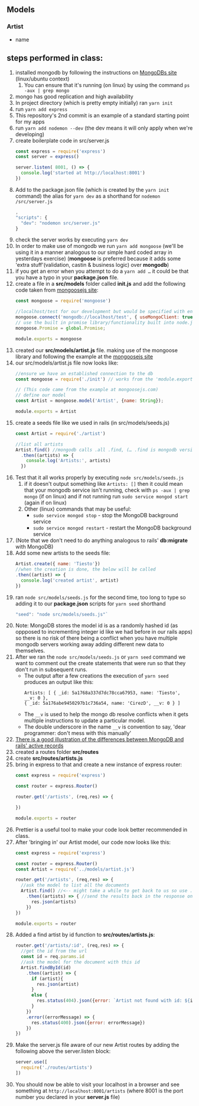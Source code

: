 ## Models

### Artist
* name

## steps performed in class:
1. installed mongodb by following the instructions on [MongoDBs site](https://docs.mongodb.com/manual/tutorial/install-mongodb-on-ubuntu/) (linux/ubuntu context)
    1. You can ensure that it's running (on linux) by using the command `ps -aux | grep mongo`
1. mongo has good replication and high availability
1. In project directory (which is pretty empty initially) ran `yarn init`
1. run `yarn add express`
1. This repository's 2nd commit is an example of a standard starting point for my apps
1. run `yarn add nodemon --dev` (the dev means it will only apply when we're developing)
1. create boilerplate code in src/server.js
    ```javascript
    const express = require('express')
    const server = express()

    server.listen( 8001, () => {
      console.log('started at http://localhost:8001')
    })
    ```
1. Add to the package.json file (which is created by the `yarn init` command) the alias for `yarn dev` as a shorthand for `nodemon /src/server.js`
    ```javascript
    ,
    "scripts": {
      "dev": "nodemon src/server.js"
    }
    ```
1. check the server works by executing `yarn dev`
1. In order to make use of mongodb we run `yarn add mongoose` (we'll be using it in a manner analogous to our simple hard coded array in yesterdays exercise) (**mongoose** is preferred because it adds some 'extra stuff'(validation, castin & business logic) over **mongodb**)
1. if you get an error when you attempt to do a `yarn add …` it could be that you have a typo in your **package.json** file.
1. create a file in a **src/models** folder called **init.js** and add the following code taken from [mongoosejs site](http://mongoosejs.com/):
    ```javascript
    const mongoose = require('mongoose')

    //localhost/test for our development but would be specified with env variables for production…
    mongoose.connect('mongodb://localhost/test', { useMongoClient: true });
    // use the built in promise library/functionality built into node.js
    mongoose.Promise = global.Promise;

    module.exports = mongoose
    ```
1. created our **src/models/artist.js** file. making use of the mongoose library and following the example at the [mongoosejs site](http://mongoosejs.com/)
1. our src/models/artist.js file now looks like:
    ```javascript
    //ensure we have an established connection to the db
    const mongoose = require('./init') // works from the 'module.exports = mongoose' line in init.js

    // (This code came from the example at mongoosejs.com)
    // define our model
    const Artist = mongoose.model('Artist', {name: String});

    module.exports = Artist
    ```
1. create a seeds file like we used in rails (in src/models/seeds.js)
    ```javascript
    const Artist = require('./artist')

    //list all artists
    Artist.find() //mongodb calls .all .find, (… .find is mongodb version of rails' .all)
      .then((artists) => {
        console.log('Artists:', artists)
      })
    ```
1. Test that it all works properly by executing `node src/models/seeds.js`
    1. if it doesn't output something like `Artists: []` then it could mean that your mongodb service isn't running, check with `ps -aux | grep mongo` (if on linux) and if not running run `sudo service mongod start` (again if on linux)
    1. Other (linux) commands that may be useful:
        * `sudo service mongod stop` - stop the MongoDB background service
        * `sudo service mongod restart` - restart the MongoDB background service
1. (Note that we don't need to do anything analogous to rails' **db:migrate** with MongoDB)
1. Add some new artists to the seeds file:
    ```javascript
    Artist.create({ name: 'Tiesto'})
    //when the creation is done, the below will be called
    .then((artist) => {
      console.log('created artist', artist)
    })
    ```
1. ran `node src/models/seeds.js` for the second time, too long to type so adding it to our **package.json** scripts for `yarn seed` shorthand
    ```javascript
    "seed": "node src/models/seeds.js"`
    ```
1. Note: MongoDB stores the model id is as a randomly hashed id (as oppposed to incrementing integer id like we had before in our rails apps) so there is no risk of there being a conflict when you have multiple mongodb servers working away adding different new data to themselves.
1. After we ran the `node src/models/seeds.js` or `yarn seed` command we want to comment out the create statements that were run so that they don't run in subsequent runs.
    * The output after a few creations the execution of `yarn seed` produces an output like this:
        ```
        Artists: [ { _id: 5a1768a337d7dc78cca67953, name: 'Tiesto', __v: 0 },
        { _id: 5a176abe9450297b1c736a54, name: 'CirezD', __v: 0 } ]
        ```
    * The `__v` is used to help the mongo db resolve conflicts when it gets multiple instructions to update a particular model.
    * The double underscore in the name `__v` is convention to say, 'dear programmer: don't mess with this manually'
1. [There is a good illustration of the differences between MongoDB and rails' active records](https://github.com/Coder-Academy-Patterns/mongoose-vs-activerecord)
1. created a routes folder **src/routes**
1. create **src/routes/artists.js**
1. bring in express to that and create a new instance of express router:
    ```javascript
    const express = require('express')

    const router = express.Router()

    router.get('/artists', (req,res) => {

    })

    module.exports = router
    ```
1. Prettier is a useful tool to make your code look better recommended in class.
1. After 'bringing in' our Artist model, our code now looks like this:
    ```javascript
    const express = require('express')

    const router = express.Router()
    const Artist = require('../models/artist.js')

    router.get('/artists', (req,res) => {
      //ask the model to list all the documents
      Artist.find() //<-- might take a while to get back to us so use .then to specify what to do when it returns the result.
        .then((artists) => { //send the results back in the response once it's loaded
          res.json(artists)
        })
    })

    module.exports = router
    ```
1.  Added a find artist by id function to **src/routes/artists.js**:
    ```javascript
    router.get('/artists/:id', (req,res) => {
      //get the id from the url
      const id = req.params.id
      //ask the model for the document with this id
      Artist.findById(id)
        .then((artist) => {
          if (artist){
            res.json(artist)
          }
          else {
            res.status(404).json({error: `Artist not found with id: ${id}`})  
          }
        })
        .error((errorMessage) => {
          res.status(400).json({error: errorMessage})
        })
    })
    ```
1. Make the server.js file aware of our new Artist routes by adding the following above the server.listen block:
      ```javascript
      server.use([
        require('./routes/artists')
      ])
      ```
1. You should now be able to visit your localhost in a browser and see something at `http://localhost:8001/artists` (where 8001 is the port number you declared in your **server.js** file)